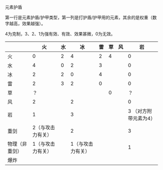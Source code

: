 元素护盾

第一行是元素护盾/护甲类型，第一列是打护盾/护甲用的元素，其余的是权重（数字越高，效果越强）。

4为克制，3、2、1为强有效、有效、效果甚微，0为无效。

|                                                              | 火                | 水   |  冰 | 雷 | 草 | 风 | 岩 |
| ------------------------------------------------------------ | ----------------- | ---- | ------------------------------------------------------------ | ------------------------------------------------------------ | ------------------------------------------------------------ | ------------------------------------------------------------ | ------------------------------------------------------------ |
| 火                                                           | 0                 | 2    | 4                                                            | 2                                                            | 4                                                            |                                                              | 0                                                            |
| 水 | 4                 | 0    | 2                                                            | 3                                                            |                                                              |                                                              | 0                                                            |
| 冰 | 2                 | 2    | 0                                                            | 4                                                            |                                                              |                                                              | 0                                                            |
| 雷 | 2                 | 3    | 2                                                            | 0                                                            |                                                              |                                                              | 0                                                            |
| 草 | ？                |      |                                                              |                                                              | 0                                                            |                                                              | ？                                                           |
| 风 | 2                 |      | 2                                                            |                                                              |                                                              |                                                              | 0                                                            |
| 岩 | 1                 |      | 3                                                            |                                                              |                                                              |                                                              | 3 （对方附带元素为4）                                        |
| 重剑                                                         | 2（与攻击力有关） |      | 2                                                            |                                                              |                                                              |                                                              | 3                                                            |
| 物理（非重剑）                                               | 1（与攻击力有关） |      | 1（与攻击力有关）                                            |                                                              |                                                              |                                                              | 1                                                            |
| 爆炸                                                         |                   |      |                                                              |                                                              |                                                              |                                                              |                                                              |